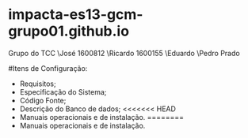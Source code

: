 # impacta-es13-gcm-grupo01.github.io
 Grupo do TCC
 \José 1600812
 \Ricardo	1600155
 \Eduardo
  \Pedro Prado

#Itens de Configuração:

- Requisitos;
- Especificação do Sistema;
- Código Fonte;
- Descrição do Banco de dados;
<<<<<<< HEAD
- Manuais operacionais e de instalação.
========
- Manuais operacionais e de instalação.
